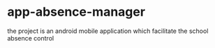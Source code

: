 #   app-absence-manager

the project is an android mobile application which facilitate the school absence control 
